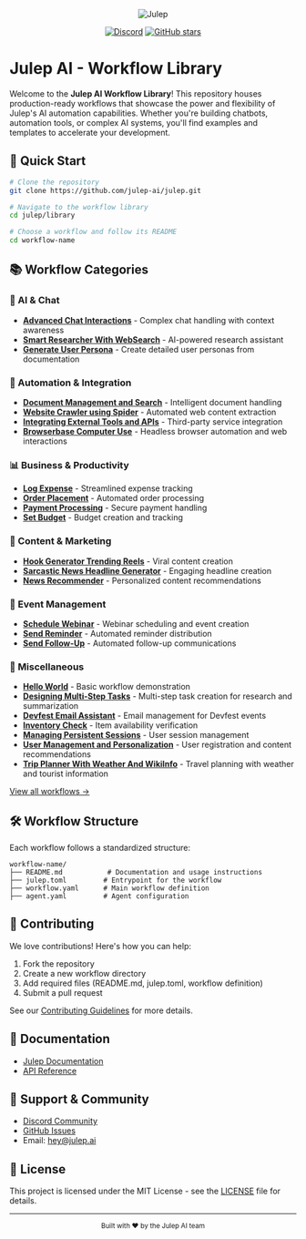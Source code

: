<div align="center">

![Julep](https://socialify.git.ci/julep-ai/julep/image?description=1&descriptionEditable=Build%20AI%20agents%20and%20workflows%20with%20a%20simple%20API&font=Source%20Code%20Pro&logo=https%3A%2F%2Fraw.githubusercontent.com%2Fjulep-ai%2Fjulep%2Fdev%2F.github%2Fjulep-logo.svg&owner=1&pattern=Solid&stargazers=1&theme=Auto)

[![Discord](https://img.shields.io/discord/1234567890?color=7289DA&label=Discord&logo=discord&logoColor=white)](https://discord.com/invite/JTSBGRZrzj)
[![GitHub stars](https://img.shields.io/github/stars/julep-ai/julep?style=social)](https://github.com/julep-ai/julep)

</div>

# Julep AI - Workflow Library

Welcome to the **Julep AI Workflow Library**! This repository houses production-ready workflows that showcase the power and flexibility of Julep's AI automation capabilities. Whether you're building chatbots, automation tools, or complex AI systems, you'll find examples and templates to accelerate your development.

## 🚀 Quick Start

```bash
# Clone the repository
git clone https://github.com/julep-ai/julep.git

# Navigate to the workflow library
cd julep/library

# Choose a workflow and follow its README
cd workflow-name
```

## 📚 Workflow Categories

### 🤖 AI & Chat

- **[Advanced Chat Interactions](./Advanced_Chat_Interactions)** - Complex chat handling with context awareness
- **[Smart Researcher With WebSearch](./Smart_Researcher_With_WebSearch)** - AI-powered research assistant
- **[Generate User Persona](./Generate_User_Persona)** - Create detailed user personas from documentation

### 🔧 Automation & Integration

- **[Document Management and Search](./Document_Management_and_Search)** - Intelligent document handling
- **[Website Crawler using Spider](./Website_Crawler_using_Spider)** - Automated web content extraction
- **[Integrating External Tools and APIs](./Integrating_External_Tools_and_APIs)** - Third-party service integration
- **[Browserbase Computer Use](./Broswerbase_Computer_Use)** - Headless browser automation and web interactions

### 📊 Business & Productivity

- **[Log Expense](./Log_Expense)** - Streamlined expense tracking
- **[Order Placement](./Order_Placement)** - Automated order processing
- **[Payment Processing](./Payment_Processing)** - Secure payment handling
- **[Set Budget](./Set_Budget)** - Budget creation and tracking

### 🎯 Content & Marketing

- **[Hook Generator Trending Reels](./Hook_Generator_Trending_Reels)** - Viral content creation
- **[Sarcastic News Headline Generator](./Sarcastic_News_Headline_Generator)** - Engaging headline creation
- **[News Recommender](./News_Recommender)** - Personalized content recommendations

### 📅 Event Management

- **[Schedule Webinar](./Schedule_Webinar)** - Webinar scheduling and event creation
- **[Send Reminder](./Send_Reminder)** - Automated reminder distribution
- **[Send Follow-Up](./Send_Follow_Up)** - Automated follow-up communications

### 🧩 Miscellaneous

- **[Hello World](./hello-world)** - Basic workflow demonstration
- **[Designing Multi-Step Tasks](./Designing_Multi_Step_Tasks)** - Multi-step task creation for research and summarization
- **[Devfest Email Assistant](./Devfest-Email-Assistant)** - Email management for Devfest events
- **[Inventory Check](./Inventory_Check)** - Item availability verification
- **[Managing Persistent Sessions](./Managing_Persistent_Sessions)** - User session management
- **[User Management and Personalization](./User_Management_and_Personalization)** - User registration and content recommendations
- **[Trip Planner With Weather And WikiInfo](./Trip_Planner_With_Weather_And_WikiInfo)** - Travel planning with weather and tourist information

[View all workflows →](./workflows)

## 🛠️ Workflow Structure

Each workflow follows a standardized structure:

```plaintext
workflow-name/
├── README.md           # Documentation and usage instructions
├── julep.toml         # Entrypoint for the workflow
├── workflow.yaml      # Main workflow definition
├── agent.yaml         # Agent configuration
```

## 🤝 Contributing

We love contributions! Here's how you can help:

1. Fork the repository
2. Create a new workflow directory
3. Add required files (README.md, julep.toml, workflow definition)
4. Submit a pull request

See our [Contributing Guidelines](CONTRIBUTING.md) for more details.

## 📖 Documentation

- [Julep Documentation](https://docs.julep.ai)
- [API Reference](https://github.com/julep-ai/julep)

## 🤝 Support & Community

- [Discord Community](https://discord.com/invite/JTSBGRZrzj)
- [GitHub Issues](https://github.com/julep-ai/julep/issues)
- Email: [hey@julep.ai](mailto:hey@julep.ai)

## 📄 License

This project is licensed under the MIT License - see the [LICENSE](LICENSE) file for details.

---

<div align="center">
  <sub>Built with ❤️ by the Julep AI team</sub>
</div>
